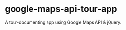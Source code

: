 google-maps-api-tour-app
========================

A tour-documenting app using Google Maps API &amp; jQuery.
